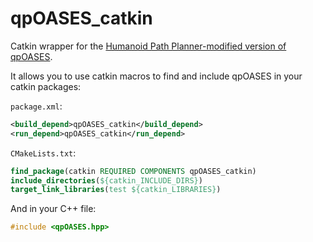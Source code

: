 qpOASES_catkin
==============

Catkin wrapper for the [Humanoid Path Planner-modified version of qpOASES](https://github.com/humanoid-path-planner/qpoases).

It allows you to use catkin macros to find and include qpOASES in your catkin packages:

`package.xml`: 
```xml
<build_depend>qpOASES_catkin</build_depend>
<run_depend>qpOASES_catkin</run_depend>
```

`CMakeLists.txt`:
```cmake
find_package(catkin REQUIRED COMPONENTS qpOASES_catkin)
include_directories(${catkin_INCLUDE_DIRS})
target_link_libraries(test ${catkin_LIBRARIES})

```

And in your C++ file:
```c
#include <qpOASES.hpp>
``` 
